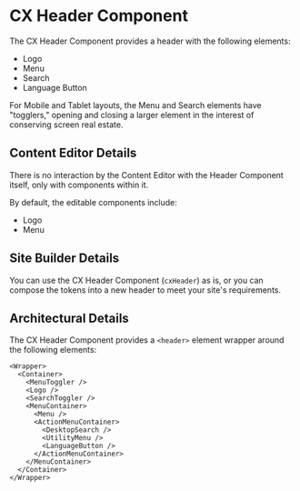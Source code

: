 # CX Header Component

The CX Header Component provides a header with the following elements:

- Logo
- Menu
- Search
- Language Button

For Mobile and Tablet layouts, the Menu and Search elements have "togglers," opening and closing a
larger element in the interest of conserving screen real estate.

## Content Editor Details

There is no interaction by the Content Editor with the Header Component itself, only with components
within it.

By default, the editable components include:

- Logo
- Menu

## Site Builder Details

You can use the CX Header Component (`cxHeader`) as is, or you can compose the tokens into a new
header to meet your site's requirements.

## Architectural Details

The CX Header Component provides a `<header>` element wrapper around the following elements:

```tsx
<Wrapper>
  <Container>
    <MenuToggler />
    <Logo />
    <SearchToggler />
    <MenuContainer>
      <Menu />
      <ActionMenuContainer>
        <DesktopSearch />
        <UtilityMenu />
        <LanguageButton />
      </ActionMenuContainer>
    </MenuContainer>
  </Container>
</Wrapper>
```
